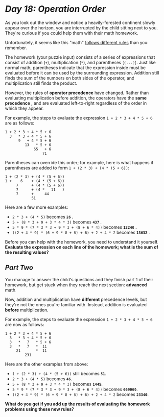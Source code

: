 # ***Day 18: Operation Order***

As you look out the window and notice a heavily-forested continent slowly appear over the horizon, you are interrupted by the child sitting next to you. They're curious if you could help them with their math homework.

Unfortunately, it seems like this "math" [follows different rules](https://www.youtube.com/watch?v=3QtRK7Y2pPU&t=15) than you remember.

The homework (your puzzle input) consists of a series of expressions that consist of addition (`+`), multiplication (`*`), and parentheses (`(...)`). Just like normal math, parentheses indicate that the expression inside must be evaluated before it can be used by the surrounding expression. Addition still finds the sum of the numbers on both sides of the operator, and multiplication still finds the product.

However, the rules of **operator precedence** have changed. Rather than evaluating multiplication before addition, the operators have the  **same precedence** , and are evaluated left-to-right regardless of the order in which they appear.

For example, the steps to evaluate the expression `1 + 2 * 3 + 4 * 5 + 6` are as follows:

```
1 + 2 * 3 + 4 * 5 + 6
  3   * 3 + 4 * 5 + 6
      9   + 4 * 5 + 6
         13   * 5 + 6
             65   + 6
                 71
```

Parentheses can override this order; for example, here is what happens if parentheses are added to form `1 + (2 * 3) + (4 * (5 + 6))`:

```
1 + (2 * 3) + (4 * (5 + 6))
1 +    6    + (4 * (5 + 6))
     7      + (4 * (5 + 6))
     7      + (4 *   11   )
     7      +     44
            51
```

Here are a few more examples:

- `2 * 3 + (4 * 5)` becomes  **`26`** .
- `5 + (8 * 3 + 9 + 3 * 4 * 3)` becomes  **`437`** .
- `5 * 9 * (7 * 3 * 3 + 9 * 3 + (8 + 6 * 4))` becomes  **`12240`** .
- `((2 + 4 * 9) * (6 + 9 * 8 + 6) + 6) + 2 + 4 * 2` becomes  **`13632`** .

Before you can help with the homework, you need to understand it yourself. **Evaluate the expression on each line of the homework; what is the sum of the resulting values?**

## ***Part Two***

You manage to answer the child's questions and they finish part 1 of their homework, but get stuck when they reach the next section: **advanced** math.

Now, addition and multiplication have **different** precedence levels, but they're not the ones you're familiar with. Instead, addition is evaluated **before** multiplication.

For example, the steps to evaluate the expression `1 + 2 * 3 + 4 * 5 + 6` are now as follows:

```
1 + 2 * 3 + 4 * 5 + 6
  3   * 3 + 4 * 5 + 6
  3   *   7   * 5 + 6
  3   *   7   *  11
     21       *  11
         231
```

Here are the other examples from above:

* `1 + (2 * 3) + (4 * (5 + 6))` still becomes **`51`**.
* `2 * 3 + (4 * 5)` becomes **`46`**.
* `5 + (8 * 3 + 9 + 3 * 4 * 3)` becomes **`1445`**.
* `5 * 9 * (7 * 3 * 3 + 9 * 3 + (8 + 6 * 4))` becomes **`669060`**.
* `((2 + 4 * 9) * (6 + 9 * 8 + 6) + 6) + 2 + 4 * 2` becomes **`23340`**.

**What do you get if you add up the results of evaluating the homework problems using these new rules?**
